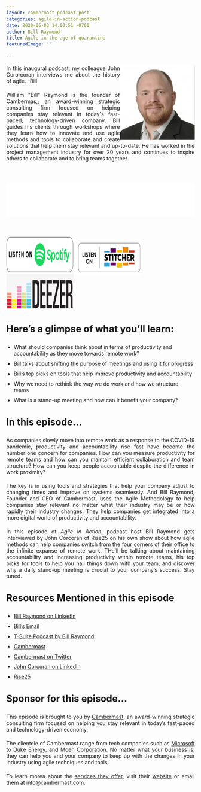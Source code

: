 ```yaml
---
layout: cambermast-podcast-post
categories: agile-in-action-podcast
date: 2020-06-03 14:00:51 -0700
author: Bill Raymond
title: Agile in the age of quarantine
featuredImage: ''

---
```

<img src="/uploads/bill-raymond.png" style="float:right;" width="200"/> In this inaugural podcast, my colleague John Cororcoran interviews me about the history of agile. -Bill

William "Bill" Raymond is the founder of Cambermas,; an award-winning strategic consulting firm focused on helping companies stay relevant in today's fast-paced, technology-driven company. Bill guides his clients through workshops where they learn how to innovate and use agile methods and tools to collaborate and create solutions that help them stay relevant and up-to-date. He has worked in the project management industry for over 20 years and continues to inspire others to collaborate and to bring teams together.

<p> </p>

<iframe style="border: none" src="//html5-player.libsyn.com/embed/episode/id/14427992/height/90/theme/custom/thumbnail/yes/direction/backward/render-playlist/no/custom-color/87A93A/" height="90" width="100%" scrolling="no"  allowfullscreen webkitallowfullscreen mozallowfullscreen oallowfullscreen msallowfullscreen></iframe> <p> </p> <div class="podwrap"> <a href="[https://open.spotify.com/show/6ntGFKgVK1vurtfFBCCwLq](https://open.spotify.com/show/6ntGFKgVK1vurtfFBCCwLq "https://open.spotify.com/show/6ntGFKgVK1vurtfFBCCwLq")" target="_blank" rel="noopener"><img class="alignnone wp-image-1313" src="/uploads/listen-spotify.png" alt="Listen to Spotify" width="180" height="95" /></a> <a href="[https://www.stitcher.com/podcast/rise25-media/agile-in-action-with-bill-raymond](https://www.stitcher.com/podcast/rise25-media/agile-in-action-with-bill-raymond "https://www.stitcher.com/podcast/rise25-media/agile-in-action-with-bill-raymond")" target="_blank" rel="noopener"> <img class="alignnone wp-image-1318" src="/uploads/sticher-min.png" alt="sticher" width="180" height="95" style="top: 6px; position: relative;" /> </a> <a href="[https://www.deezer.com/show/1285692](https://www.deezer.com/show/1285692 "https://www.deezer.com/show/1285692")" target="_blank" rel="noopener"><img class="alignnone wp-image-1318" src="/uploads/deezer-logo.png" alt="Deezer" width="180" height="95" /></a></div>

### **Here’s a glimpse of what you’ll learn:**

* What should companies think about in terms of productivity and accountability as they move towards remote work?
* Bill talks about shifting the purpose of meetings and using it for progress
* Bill’s top picks on tools that help improve productivity and accountability
* Why we need to rethink the way we do work and how we structure teams
* What is a stand-up meeting and how can it benefit your company?

### **In this episode…**

As companies slowly move into remote work as a response to the COVID-19 pandemic, productivity and accountability rise fast have become the number one concern for companies. How can you measure productivity for remote teams and how can you maintain efficient collaboration and team structure? How can you keep people accountable despite the difference in work proximity?

The key is in using tools and strategies that help your company adjust to changing times and improve on systems seamlessly. And Bill Raymond, Founder and CEO of Cambermast, uses the Agile Methodology to help companies stay relevant no matter what their industry may be or how rapidly their industry changes. They help companies get integrated into a more digital world of productivity and accountability.

In this episode of _Agile in Action_, podcast host Bill Raymond gets interviewed by John Corcoran of Rise25 on his own show about how agile methods can help companies switch from the four corners of their office to the infinite expanse of remote work. THe’ll be talking about maintaining accountability and increasing productivity within remote teams, his top picks for tools to help you nail things down with your team, and discover why a daily stand-up meeting is crucial to your company’s success. Stay tuned.

### **Resources Mentioned in this episode**

* [Bill Raymond on LinkedIn](https://www.linkedin.com/in/williamraymond)
* [Bill’s Email](http://bill.raymond@cambermast.com)
* [T-Suite Podcast by Bill Raymond](http://techgenix.com/podcast/the-t-suite/)
* [Cambermast](https://www.cambermast.com/)
* [Cambermast on Twitter](https://twitter.com/cambermast?lang=en)
* [John Corcoran on LinkedIn](https://www.linkedin.com/in/corcoran)
* [Rise25](http://rise25.com)

### **Sponsor for this episode...**

This episode is brought to you by [Cambermast](https://www.cambermast.com/), an award-winning strategic consulting firm focused on helping you stay relevant in today’s fast-paced and technology-driven economy.

The clientele of Cambermast range from tech companies such as [Microsoft](https://www.microsoft.com/en-ph) to [Duke Energy](https://www.duke-energy.com/home), and [Moen Corporation](https://www.moen.com/about-moen/moen-offices). No matter what your business is, they can help you and your company to keep up with the changes in your industry using agile techniques and tools.

To learn morea about the [services they offer](https://www.cambermast.com/services/), visit their [website](http://www.cambermast.com) or email them at [info@cambermast.com](mailto:info@cambermast.com).

<style>ul{list-style:disc;padding-left:20px;}p{text-align:justify;margin-bottom:20px;} ul li{margin-bottom:10px;}h3{font-size:25px;}.featured-image-section .featured-image-secondary-div{padding:20px;}.featured-image-secondary{display:none;}</style>
